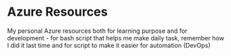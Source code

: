 # Azure Resources
My personal Azure resources both for learning purpose and for development - for bash script that helps me make daily task, remember how I did it last time and for script to make it easier for automation (DevOps)
